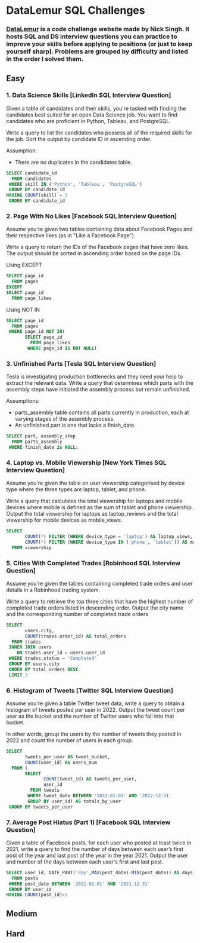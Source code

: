 # DataLemur SQL Challenges
### [DataLemur](https://datalemur.com) is a code challenge website made by Nick Singh. It hosts SQL and DS interview questions you can practice to improve your skills before applying to positions (or just to keep yourself sharp). Problems are grouped by difficulty and listed in the order I solved them.

## Easy

### 1. Data Science Skills [LinkedIn SQL Interview Question]

Given a table of candidates and their skills, you're tasked with finding the candidates best suited for an open Data Science job. You want to find candidates who are proficient in Python, Tableau, and PostgreSQL.

Write a query to list the candidates who possess all of the required skills for the job. Sort the output by candidate ID in ascending order.

Assumption:

- There are no duplicates in the candidates table.

```sql
SELECT candidate_id
  FROM candidates
 WHERE skill IN ('Python', 'Tableau', 'PostgreSQL')
 GROUP BY candidate_id
HAVING COUNT(skill) = 3
 ORDER BY candidate_id

```

### 2. Page With No Likes [Facebook SQL Interview Question]

Assume you're given two tables containing data about Facebook Pages and their respective likes (as in "Like a Facebook Page").

Write a query to return the IDs of the Facebook pages that have zero likes. The output should be sorted in ascending order based on the page IDs.

Using EXCEPT
```sql
SELECT page_id
  FROM pages
EXCEPT
SELECT page_id
  FROM page_likes
```

Using NOT IN
```sql
SELECT page_id
  FROM pages
 WHERE page_id NOT IN(
       SELECT page_id
         FROM page_likes
        WHERE page_id IS NOT NULL)
```

### 3. Unfinished Parts [Tesla SQL Interview Question]

Tesla is investigating production bottlenecks and they need your help to extract the relevant data. Write a query that determines which parts with the assembly steps have initiated the assembly process but remain unfinished.

Assumptions:

- parts_assembly table contains all parts currently in production, each at varying stages of the assembly process.
- An unfinished part is one that lacks a finish_date.

```sql
SELECT part, assembly_step
  FROM parts_assembly 
 WHERE finish_date is NULL;
```

### 4. Laptop vs. Mobile Viewership [New York Times SQL Interview Question]

Assume you're given the table on user viewership categorised by device type where the three types are laptop, tablet, and phone.

Write a query that calculates the total viewership for laptops and mobile devices where mobile is defined as the sum of tablet and phone viewership. Output the total viewership for laptops as laptop_reviews and the total viewership for mobile devices as mobile_views.

```sql
SELECT
       COUNT(*) FILTER (WHERE device_type = 'laptop') AS laptop_views,
       COUNT(*) FILTER (WHERE device_type IN ('phone', 'tablet')) AS mobile_views
  FROM viewership
```

### 5. Cities With Completed Trades [Robinhood SQL Interview Question]

Assume you're given the tables containing completed trade orders and user details in a Robinhood trading system.

Write a query to retrieve the top three cities that have the highest number of completed trade orders listed in descending order. Output the city name and the corresponding number of completed trade orders

```sql
SELECT
       users.city,
       COUNT(trades.order_id) AS total_orders
  FROM trades
 INNER JOIN users
    ON trades.user_id = users.user_id
 WHERE trades.status = 'Completed'
 GROUP BY users.city
 ORDER BY total_orders DESC
 LIMIT 3
```
### 6. Histogram of Tweets [Twitter SQL Interview Question]

Assume you're given a table Twitter tweet data, write a query to obtain a histogram of tweets posted per user in 2022. Output the tweet count per user as the bucket and the number of Twitter users who fall into that bucket.

In other words, group the users by the number of tweets they posted in 2022 and count the number of users in each group.

```sql
SELECT
       tweets_per_user AS tweet_bucket,
       COUNT(user_id) AS users_num
  FROM (
       SELECT 
              COUNT(tweet_id) AS tweets_per_user,
              user_id
         FROM tweets
        WHERE tweet_date BETWEEN '2022-01-01' AND '2022-12-31'
        GROUP BY user_id) AS totals_by_user
 GROUP BY tweets_per_user
```
### 7. Average Post Hiatus (Part 1) [Facebook SQL Interview Question]

Given a table of Facebook posts, for each user who posted at least twice in 2021, write a query to find the number of days between each user’s first post of the year and last post of the year in the year 2021. Output the user and number of the days between each user's first and last post.

```sql
SELECT user_id, DATE_PART('day',MAX(post_date)-MIN(post_date)) AS days_between
  FROM posts
 WHERE post_date BETWEEN '2021-01-01' AND '2021-12-31'
 GROUP BY user_id
HAVING COUNT(post_id)>1
```

## Medium

## Hard
